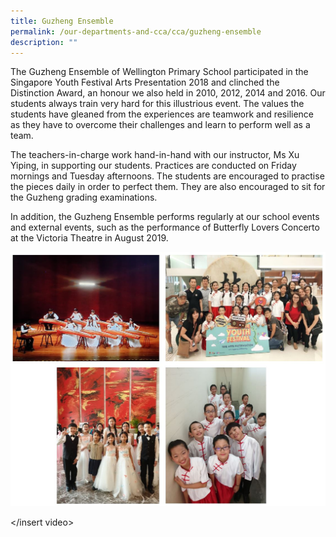 ```yaml
---
title: Guzheng Ensemble
permalink: /our-departments-and-cca/cca/guzheng-ensemble
description: ""
---
```

The Guzheng Ensemble of Wellington Primary School participated in the Singapore Youth Festival Arts Presentation 2018 and clinched the Distinction Award, an honour we also held in 2010, 2012, 2014 and 2016. Our students always train very hard for this illustrious event. The values the students have gleaned from the experiences are teamwork and resilience as they have to overcome their challenges and learn to perform well as a team.

The teachers-in-charge work hand-in-hand with our instructor, Ms Xu Yiping, in supporting our students. Practices are conducted on Friday mornings and Tuesday afternoons. The students are encouraged to practise the pieces daily in order to perfect them. They are also encouraged to sit for the Guzheng grading examinations.

In addition, the Guzheng Ensemble performs regularly at our school events and external events, such as the performance of Butterfly Lovers Concerto at the Victoria Theatre in August 2019. 

![](/images/guzheng%20ensemble.jpg)

</insert video>